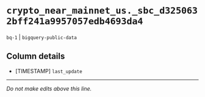 # `crypto_near_mainnet_us._sbc_d3250632bff241a9957057edb4693da4`
`bq-1` | `bigquery-public-data`

## Column details
* [TIMESTAMP] `last_update`

-------------------------------------------------------------------------------
*Do not make edits above this line.*
